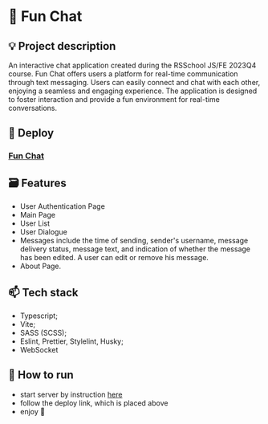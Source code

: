 # 🧩 Fun Chat

## 💡 Project description
An interactive chat application created during the RSSchool JS/FE 2023Q4 course. Fun Chat offers users a platform for real-time communication through text messaging. Users can easily connect and chat with each other, enjoying a seamless and engaging experience. The application is designed to foster interaction and provide a fun environment for real-time conversations.

## 🌠 Deploy 
### [Fun Chat](https://yuliya-karuk-fun-chat.netlify.app/)

## 🗃️ Features
- User Authentication Page
- Main Page
- User List
- User Dialogue
- Messages include the time of sending, sender's username, message delivery status, message text, and indication of whether the message has been edited. A user can edit or remove his message.
- About Page.

## 📫 Tech stack
 - Typescript;
 - Vite;
 - SASS (SCSS);
 - Eslint, Prettier, Stylelint, Husky;
 - WebSocket

## 📜 How to run
- start server by instruction [here](https://github.com/Yuliya-Karuk/fun-chat/tree/main/fun-chat-server)
- follow the deploy link, which is placed above
- enjoy 🚗

